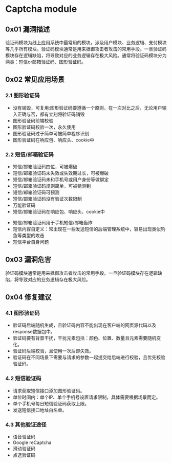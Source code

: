 # Captcha module

## 0x01 漏洞描述

验证码模块为线上应用系统中最常用的模块，涉及用户模块、业务逻辑、支付模块等几乎所有模块。验证码模块通常是用来抵御攻击者攻击的常用手段。一旦验证码模块存在逻辑缺陷，将导致对应的业务逻辑存在极大风险。通常将验证码模块分为两类：短信or邮箱验证码、图形验证码。

## 0x02 常见应用场景

### 2.1 图形验证码

* 没有销毁，可复用:图形验证码要遵循一个原则，在一次对比之后，无论用户输入正确与否，都有立刻将验证码销毁
* 图形验证码前端校验
* 图形验证码校验一次，永久使用
* 图形验证码过于简单可被简单程序识别
* 图形验证码在响应包、响应头、cookie中

### 2.2 短信/邮箱验证码

* 短信/邮箱验证码四位，可被爆破
* 短信/邮箱验证码未失效或失效期过长，可被爆破
* 短信/邮箱验证码未和手机号或用户身份等做绑定
* 短信/邮箱验证码规则简单，可被猜测到
* 短信/邮箱验证码可预测
* 短信/邮箱验证码没有验证次数限制
* 万能验证码
* 短信/邮箱验证码在响应包、响应头、cookie中

- 短信/邮箱验证码用于手机短信/邮箱轰炸
- 短信内容自定义：常出现在一些发送短信的后端管理系统中，容易出现类似钓鱼等类型的攻击
- 短信平台自身问题

## 0x03 漏洞危害

验证码模块通常是用来抵御攻击者攻击的常用手段。一旦验证码模块存在逻辑缺陷，将导致对应的业务逻辑存在极大风险。

## 0x04 修复建议

### 4.1 图形验证码

* 验证码后端随机生成，且验证码内容不能出现在客户端的网页源代码以及response数据包中。
* 验证码要有背景干扰，干扰元素包括：颜色、位置、数量且元素需要随机变化。
* 验证码后端校验，且使用一次后即失效。
* 验证码在不同场景下需要与请求的参数一起提交给后端进行校验，且优先校验验证码。

### 4.2 短信验证码

* 请求获取短信接口添加图形验证码。
* 单位时间内：单个IP、单个手机号设置请求限制，具体需要根据场景而定。
* 单个手机号每日短信验证码获取上限。
* 发送短信接口地址白名单。

### 4.3 其他验证途径

* 语音验证码
* Google reCaptcha
* 滑动验证码
* 点选验证码
